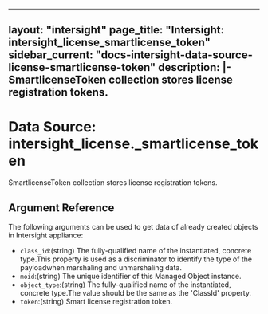 
---
layout: "intersight"
page_title: "Intersight: intersight_license_smartlicense_token"
sidebar_current: "docs-intersight-data-source-license-smartlicense-token"
description: |-
SmartlicenseToken collection stores license registration tokens.
---

# Data Source: intersight_license._smartlicense_token
SmartlicenseToken collection stores license registration tokens.
## Argument Reference
The following arguments can be used to get data of already created objects in Intersight appliance:
* `class_id`:(string) The fully-qualified name of the instantiated, concrete type.This property is used as a discriminator to identify the type of the payloadwhen marshaling and unmarshaling data. 
* `moid`:(string) The unique identifier of this Managed Object instance. 
* `object_type`:(string) The fully-qualified name of the instantiated, concrete type.The value should be the same as the 'ClassId' property. 
* `token`:(string) Smart license registration token. 
